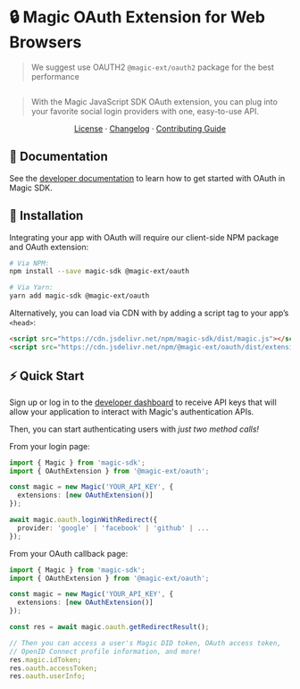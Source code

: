 # 🔒 Magic OAuth Extension for Web Browsers

> We suggest use OAUTH2 `@magic-ext/oauth2` package for the best performance

[![<MagicLabs>](https://circleci.com/gh/magiclabs/magic-js.svg?style=shield)](https://circleci.com/gh/magiclabs/magic-js)

> With the Magic JavaScript SDK OAuth extension, you can plug into your favorite social login providers with one, easy-to-use API.

<p align="center">
  <a href="https://github.com/magiclabs/magic-js/blob/master/packages/@magic-ext/oauth/LICENSE">License</a> ·
  <a href="https://github.com/magiclabs/magic-js/blob/master/packages/@magic-ext/oauth/CHANGELOG.md">Changelog</a> ·
  <a href="https://github.com/magiclabs/magic-js/blob/master/CONTRIBUTING.md">Contributing Guide</a>
</p>

## 📖 Documentation

See the [developer documentation](https://magic.link/docs/authentication/login/social-logins/oauth-implementation) to learn how to get started with OAuth in Magic SDK.

## 🔗 Installation

Integrating your app with OAuth will require our client-side NPM package and OAuth extension:

```bash
# Via NPM:
npm install --save magic-sdk @magic-ext/oauth

# Via Yarn:
yarn add magic-sdk @magic-ext/oauth
```

Alternatively, you can load via CDN with by adding a script tag to your app’s `<head>`:

```html
<script src="https://cdn.jsdelivr.net/npm/magic-sdk/dist/magic.js"></script>
<script src="https://cdn.jsdelivr.net/npm/@magic-ext/oauth/dist/extension.js"></script>
```

## ⚡️ Quick Start

Sign up or log in to the [developer dashboard](https://dashboard.magic.link) to receive API keys that will allow your application to interact with Magic's authentication APIs.

Then, you can start authenticating users with _just two method calls!_

From your login page:

```ts
import { Magic } from 'magic-sdk';
import { OAuthExtension } from '@magic-ext/oauth';

const magic = new Magic('YOUR_API_KEY', {
  extensions: [new OAuthExtension()]
});

await magic.oauth.loginWithRedirect({
  provider: 'google' | 'facebook' | 'github' | ...
});
```

From your OAuth callback page:

```ts
import { Magic } from 'magic-sdk';
import { OAuthExtension } from '@magic-ext/oauth';

const magic = new Magic('YOUR_API_KEY', {
  extensions: [new OAuthExtension()]
});

const res = await magic.oauth.getRedirectResult();

// Then you can access a user's Magic DID token, OAuth access token,
// OpenID Connect profile information, and more!
res.magic.idToken;
res.oauth.accessToken;
res.oauth.userInfo;
```

